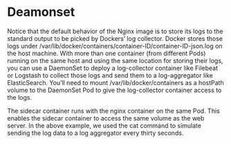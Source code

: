# Deamonset
Notice that the default behavior of the Nginx image is to store its logs to the standard output to be picked by Dockers’ log collector. Docker stores those logs under /var/lib/docker/containers/container-ID/container-ID-json.log on the host machine. With more than one container (from different Pods) running on the same host and using the same location for storing their logs, you can use a DaemonSet to deploy a log-collector container like Filebeat or Logstash to collect those logs and send them to a log-aggregator like ElasticSearch. You’ll need to mount /var/lib/docker/containers as a hostPath volume to the DaemonSet Pod to give the log-collector container access to the logs.

The sidecar container runs with the nginx container on the same Pod. This enables the sidecar container to access the same volume as the web server. In the above example, we used the cat command to simulate sending the log data to a log aggregator every thirty seconds.
